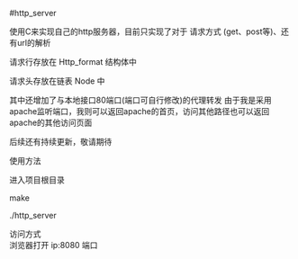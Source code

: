#http_server

使用C来实现自己的http服务器，目前只实现了对于 请求方式 (get、post等)、还有url的解析

请求行存放在 Http_format 结构体中

请求头存放在链表 Node 中

其中还增加了与本地接口80端口(端口可自行修改)的代理转发
由于我是采用 apache监听端口，我则可以返回apache的首页，访问其他路径也可以返回apache的其他访问页面

后续还有持续更新，敬请期待



使用方法

进入项目根目录 


make

./http_server


访问方式  
浏览器打开  ip:8080 端口


